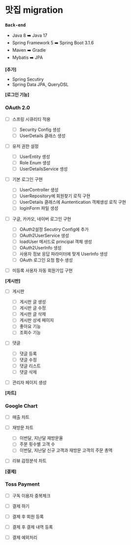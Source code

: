 # 맛집 migration 
### `Back-end`
* Java 8 ➡️  Java 17
* Spring Framework 5 ➡️  Spring Boot 3.1.6
* Maven ➡️  Gradle
* Mybatis ➡️  JPA

**[추가]**
* Spring Secutiry
* Spring Data JPA, QueryDSL

**[로그인 기능]**
### OAuth 2.0
- [ ] 스프링 시큐리티 적용
    - [ ] Security Config 생성
    - [ ] UserDetails 클래스 생성

- [ ] 유저 권한 설정
    - [ ] UserEntity 생성
    - [ ] Role Enum 생성
    - [ ] UserDetailsService 생성

- [ ] 기본 로그인 구현
    - [ ] UserController 생성
    - [ ] UserRepository에 회원찾기 로직 구현
    - [ ] UserDetails 클래스에 Auntentication 객체생성 로직 구현
    - [ ] loginForm 파일 생성

- [ ] 구글, 카카오, 네이버 로그인 구현
    - [ ] OAuth2설정 Secutiry Config에 추가
    - [ ] OAuth2UserService 생성
    - [ ] loadUser 메서드로 principal 객체 생성
    - [ ] OAuth2UserInfo 생성
    - [ ] 사용자 정보 응답 파라미터에 맞게 UserInfo 생성
    - [ ] OAuth 로그인 요청 함수 생성

- [ ] 미등록 사용자 자동 회원가입 구현


**[게시판]**
- [ ] 게시판
    - [ ] 게시판 글 생성
    - [ ] 게시판 글 수정
    - [ ] 게시판 글 삭제
    - [ ] 게시판 상세 페이지
    - [ ] 좋아요 기능
    - [ ] 조회수 기능

- [ ] 댓글
    - [ ] 댓글 등록
    - [ ] 댓글 수정
    - [ ] 댓글 리스트
    - [ ] 댓글 삭제

- [ ] 관리자 페이지 생성


**[차트]**
### Google Chart
- [ ] 매출 차트

- [ ] 재방문 차트
    - [ ] 이번달, 지난달 재방문율
    - [ ] 주문 횟수별 고객 수
    - [ ] 이번달, 지난달 신규 고객과 재방문 고객의 주문 총액

- [ ] 리뷰 감정분석 차트

**[결제]**
### Toss Payment
- [ ] 구독 이용자 중복체크
- [ ] 결제 하기
- [ ] 결제 후 회원 등록
- [ ] 결제 후 결제 내역 등록
- [ ] 결제 예외처리

